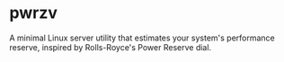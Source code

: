 # pwrzv
A minimal Linux server utility that estimates your system's performance reserve, inspired by Rolls-Royce's Power Reserve dial.
